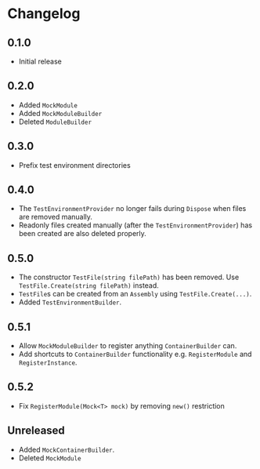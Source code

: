 # Changelog

## 0.1.0
- Initial release

## 0.2.0
- Added `MockModule`
- Added `MockModuleBuilder`
- Deleted `ModuleBuilder`

## 0.3.0
- Prefix test environment directories

## 0.4.0
- The `TestEnvironmentProvider` no longer fails during `Dispose` when files are removed manually.
- Readonly files created manually (after the `TestEnvironmentProvider`) has been created are also deleted properly.

## 0.5.0
- The constructor `TestFile(string filePath)` has been removed. Use `TestFile.Create(string filePath)` instead.
- `TestFile`s can be created from an `Assembly` using `TestFile.Create(...)`.
- Added `TestEnvironmentBuilder`.

## 0.5.1
- Allow `MockModuleBuilder` to register anything `ContainerBuilder` can.
- Add shortcuts to `ContainerBuilder` functionality e.g. `RegisterModule` and `RegisterInstance`.

## 0.5.2
- Fix `RegisterModule(Mock<T> mock)` by removing `new()` restriction

## Unreleased
- Added `MockContainerBuilder`.
- Deleted `MockModule`
